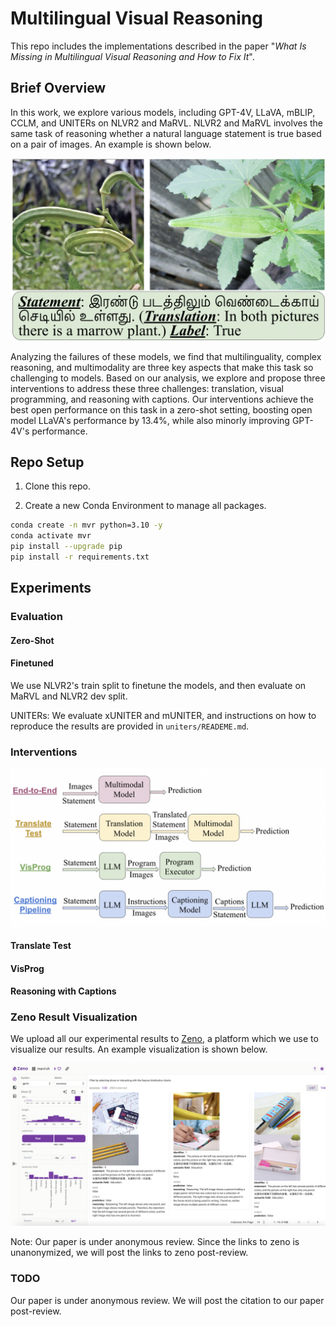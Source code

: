 # Multilingual Visual Reasoning

This repo includes the implementations described in the paper "*What Is Missing in Multilingual Visual Reasoning and How to Fix It*". 

## Brief Overview

In this work, we explore various models, including GPT-4V, LLaVA, mBLIP, CCLM, and UNITERs on NLVR2 and MaRVL. NLVR2 and MaRVL involves the same task of reasoning whether a natural language statement is true based on a pair of images. An example is shown below.

<img src="images/example.png"
alt="Example of Zeno" width="600"/> 

Analyzing the failures of these models, we find that multilinguality, complex reasoning, and multimodality are three key aspects that make this task so challenging to models. Based on our analysis, we explore and propose three interventions to address these three challenges: translation, visual programming, and reasoning with captions. Our interventions achieve the best open performance on this task in a zero-shot setting, boosting open model LLaVA's performance by 13.4%, while also minorly improving GPT-4V's performance.

## Repo Setup

1. Clone this repo.

2. Create a new Conda Environment to manage all packages.

```bash
conda create -n mvr python=3.10 -y
conda activate mvr
pip install --upgrade pip
pip install -r requirements.txt
```

## Experiments

### Evaluation

#### Zero-Shot

#### Finetuned

We use NLVR2's train split to finetune the models, and then evaluate on MaRVL and NLVR2 dev split.

UNITERs: We evaluate xUNITER and mUNITER, and instructions on how to reproduce the results are provided in `uniters/READEME.md`.

### Interventions

<img src="images/interventions.png"
alt="Intervention Pipelines" width="600"/> 

#### Translate Test

#### VisProg

#### Reasoning with Captions

### Zeno Result Visualization

We upload all our experimental results to [Zeno](https://zenoml.com/), a platform which we use to visualize our results. An example visualization is shown below.

<img src="images/zeno.png"
alt="Example of Zeno" width="600"/> 

Note: Our paper is under anonymous review. Since the links to zeno is unanonymized, we will post the links to zeno post-review. 

### TODO

Our paper is under anonymous review. We will post the citation to our paper post-review. 
